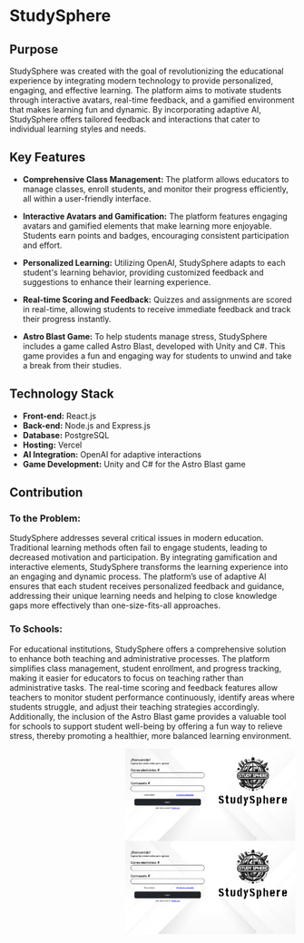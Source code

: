 # StudySphere

## Purpose

StudySphere was created with the goal of revolutionizing the educational experience by integrating modern technology to provide personalized, engaging, and effective learning. The platform aims to motivate students through interactive avatars, real-time feedback, and a gamified environment that makes learning fun and dynamic. By incorporating adaptive AI, StudySphere offers tailored feedback and interactions that cater to individual learning styles and needs.

## Key Features

* **Comprehensive Class Management:** The platform allows educators to manage classes, enroll students, and monitor their progress efficiently, all within a user-friendly interface.

* **Interactive Avatars and Gamification:** The platform features engaging avatars and gamified elements that make learning more enjoyable. Students earn points and badges, encouraging consistent participation and effort.
  
* **Personalized Learning:** Utilizing OpenAI, StudySphere adapts to each student's learning behavior, providing customized feedback and suggestions to enhance their learning experience.

* **Real-time Scoring and Feedback:** Quizzes and assignments are scored in real-time, allowing students to receive immediate feedback and track their progress instantly.

* **Astro Blast Game:** To help students manage stress, StudySphere includes a game called Astro Blast, developed with Unity and C#. This game provides a fun and engaging way for students to unwind and take a break from their studies.

## Technology Stack

* **Front-end:** React.js
* **Back-end:** Node.js and Express.js
* **Database:** PostgreSQL
* **Hosting:** Vercel
* **AI Integration:** OpenAI for adaptive interactions
* **Game Development:** Unity and C# for the Astro Blast game

## Contribution

### To the Problem:

StudySphere addresses several critical issues in modern education. Traditional learning methods often fail to engage students, leading to decreased motivation and participation. By integrating gamification and interactive elements, StudySphere transforms the learning experience into an engaging and dynamic process. The platform’s use of adaptive AI ensures that each student receives personalized feedback and guidance, addressing their unique learning needs and helping to close knowledge gaps more effectively than one-size-fits-all approaches.

### To Schools:

For educational institutions, StudySphere offers a comprehensive solution to enhance both teaching and administrative processes. The platform simplifies class management, student enrollment, and progress tracking, making it easier for educators to focus on teaching rather than administrative tasks. The real-time scoring and feedback features allow teachers to monitor student performance continuously, identify areas where students struggle, and adjust their teaching strategies accordingly. Additionally, the inclusion of the Astro Blast game provides a valuable tool for schools to support student well-being by offering a fun way to relieve stress, thereby promoting a healthier, more balanced learning environment.



<img src= "images/login.jpg" width = 300 align = right> <img src= "images/login.jpg" width = 300 align = right>















